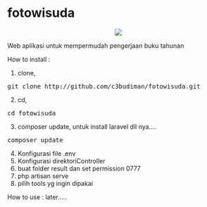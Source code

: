 # fotowisuda
<p align="center"><img src="https://i.imgur.com/iZvvaI5.png"></p>
Web aplikasi untuk mempermudah pengerjaan buku tahunan

How to install :
1. clone, 
<pre>
git clone http://github.com/c3budiman/fotowisuda.git
</pre>
2. cd,
<pre>
cd fotowisuda
</pre>
3. composer update, untuk install laravel dll nya....
<pre>
composer update
</pre>
4. Konfigurasi file .env
5. Konfigurasi direktoriController
6. buat folder result dan set permission 0777
7. php artisan serve
8. pilih tools yg ingin dipakai

How to use :
later.....
